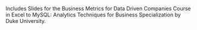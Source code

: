 Includes Slides for the Business Metrics for Data Driven Companies Course in Excel to MySQL: Analytics Techniques for Business Specialization by Duke University.
